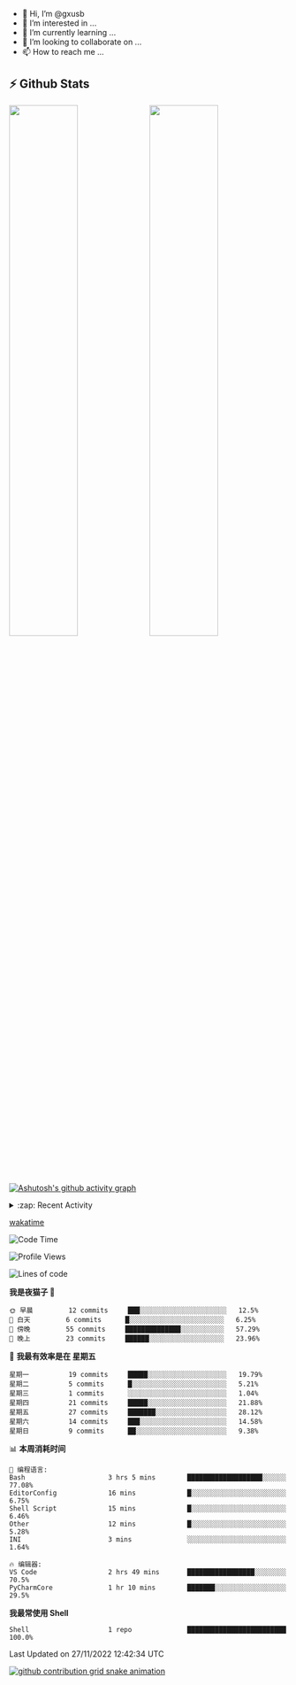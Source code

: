 - 👋 Hi, I’m @gxusb
- 👀 I’m interested in ...
- 🌱 I’m currently learning ...
- 💞️ I’m looking to collaborate on ...
- 📫 How to reach me ...

## ⚡ Github Stats

<p align="left">
  <img width="49.6%" src="https://github-readme-stats.vercel.app/api?username=gxusb&show_icons=true&theme=tokyonight&hide_border=true&locale=cn">
  <img width="49.6%" src="https://github-readme-streak-stats.herokuapp.com?user=gxusb&theme=dark&locale=zh&fire=92DD6B&ring=6FAFDD">
</p>

[![Ashutosh's github activity graph](https://activity-graph.herokuapp.com/graph?username=gxusb&bg_color=606060&color=ffffff&line=d6d6d6&point=74a7fe&area=true&hide_border=true)](https://github.com/ashutosh00710/github-readme-activity-graph)

<!---
<p align="left">
    <img width="49.5%" src="https://github-readme-stats.vercel.app/api?username=gxusb&show_icons=true&count_private=true&title_color=006400&text_color=000080&bg_color=30,00FFFF,40E0D0,00CED1&locale=cn">
  <img width="49.5%" src="https://github-readme-stats.vercel.app/api/top-langs/?username=gxusb&title_color=006400&text_color=000080&layout=compact&bg_color=30,00FFFF,40E0D0,00CED1&locale=cn">
</p>
--->

<details>
<summary>:zap: Recent Activity</summary>
<!--START_SECTION:activity-->

1. 🎉 Merged PR [#2](https://github.com/gxusb/gxusb/pull/2) in [gxusb/gxusb](https://github.com/gxusb/gxusb)
2. 🎉 Merged PR [#3](https://github.com/gxusb/gxusb/pull/3) in [gxusb/gxusb](https://github.com/gxusb/gxusb)
3. 🎉 Merged PR [#1](https://github.com/gxusb/gxusb/pull/1) in [gxusb/gxusb](https://github.com/gxusb/gxusb)
4. 🗣 Commented on [#62](https://github.com/nilaoda/N_m3u8DL-RE/issues/62) in [nilaoda/N_m3u8DL-RE](https://github.com/nilaoda/N_m3u8DL-RE)
5. 🗣 Commented on [#62](https://github.com/nilaoda/N_m3u8DL-RE/issues/62) in [nilaoda/N_m3u8DL-RE](https://github.com/nilaoda/N_m3u8DL-RE)
6. 🗣 Commented on [#5](https://github.com/v03413/ServerStatus-Client/issues/5) in [v03413/ServerStatus-Client](https://github.com/v03413/ServerStatus-Client)
7. 🗣 Commented on [#5](https://github.com/v03413/ServerStatus-Client/issues/5) in [v03413/ServerStatus-Client](https://github.com/v03413/ServerStatus-Client)
8. ❗️ Opened issue [#5](https://github.com/v03413/ServerStatus-Client/issues/5) in [v03413/ServerStatus-Client](https://github.com/v03413/ServerStatus-Client)
9. ❗️ Opened issue [#2233](https://github.com/alist-org/alist/issues/2233) in [alist-org/alist](https://github.com/alist-org/alist)
10. ❗️ Opened issue [#194](https://github.com/cppla/ServerStatus/issues/194) in [cppla/ServerStatus](https://github.com/cppla/ServerStatus)

<!--END_SECTION:activity-->
</details>


[wakatime](https://wakatime.com/dashboard)
<!--START_SECTION:waka-->
![Code Time](http://img.shields.io/badge/Code%20Time-14%20hrs%2037%20mins-blue)

![Profile Views](http://img.shields.io/badge/%E4%B8%AA%E4%BA%BA%E8%B5%84%E6%96%99%E8%A7%82%E7%9C%8B%E6%AC%A1%E6%95%B0-140-blue)

![Lines of code](https://img.shields.io/badge/%E4%BB%8E%E3%80%8CHello%20World%E3%80%8D%E8%B5%B7%E6%88%91%E5%B7%B2%E7%BB%8F%E5%86%99%E4%BA%86-892%20%E8%A1%8C%E4%BB%A3%E7%A0%81-blue)

**我是夜猫子 🦉** 

```text
🌞 早晨         12 commits     ███░░░░░░░░░░░░░░░░░░░░░░   12.5% 
🌆 白天         6 commits      █░░░░░░░░░░░░░░░░░░░░░░░░   6.25% 
🌃 傍晚         55 commits     ██████████████░░░░░░░░░░░   57.29% 
🌙 晚上         23 commits     ██████░░░░░░░░░░░░░░░░░░░   23.96%

```
📅 **我最有效率是在 星期五** 

```text
星期一          19 commits     █████░░░░░░░░░░░░░░░░░░░░   19.79% 
星期二          5 commits      █░░░░░░░░░░░░░░░░░░░░░░░░   5.21% 
星期三          1 commits      ░░░░░░░░░░░░░░░░░░░░░░░░░   1.04% 
星期四          21 commits     █████░░░░░░░░░░░░░░░░░░░░   21.88% 
星期五          27 commits     ███████░░░░░░░░░░░░░░░░░░   28.12% 
星期六          14 commits     ███░░░░░░░░░░░░░░░░░░░░░░   14.58% 
星期日          9 commits      ██░░░░░░░░░░░░░░░░░░░░░░░   9.38%

```


📊 **本周消耗时间** 

```text
💬 编程语言: 
Bash                     3 hrs 5 mins        ███████████████████░░░░░░   77.08% 
EditorConfig             16 mins             █░░░░░░░░░░░░░░░░░░░░░░░░   6.75% 
Shell Script             15 mins             █░░░░░░░░░░░░░░░░░░░░░░░░   6.46% 
Other                    12 mins             █░░░░░░░░░░░░░░░░░░░░░░░░   5.28% 
INI                      3 mins              ░░░░░░░░░░░░░░░░░░░░░░░░░   1.64%

🔥 编辑器: 
VS Code                  2 hrs 49 mins       █████████████████░░░░░░░░   70.5% 
PyCharmCore              1 hr 10 mins        ███████░░░░░░░░░░░░░░░░░░   29.5%

```

**我最常使用 Shell** 

```text
Shell                    1 repo              █████████████████████████   100.0%

```



 Last Updated on 27/11/2022 12:42:34 UTC
<!--END_SECTION:waka-->

<!-- waka-box start -->
<!-- waka-box end -->

[![github contribution grid snake animation](https://raw.githubusercontent.com/gxusb/gxusb/output/github-contribution-grid-snake.svg)](https://github.com/gxusb)

<!---
gxusb/gxusb is a ✨ special ✨ repository because its `README.md` (this file) appears on your GitHub profile.
You can click the Preview link to take a look at your changes.
--->
